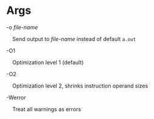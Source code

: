 # Args

-o *file-name*

<span>&nbsp;&nbsp;&nbsp;&nbsp;Send output to </span><i>file-name</i><span> instead of default `a.out`</span>

-O1

<span>&nbsp;&nbsp;&nbsp;&nbsp;Optimization level 1 (default)</span>

-O2

<span>&nbsp;&nbsp;&nbsp;&nbsp;Optimization level 2, shrinks instruction operand sizes</span>

-Werror

<span>&nbsp;&nbsp;&nbsp;&nbsp;Treat all warnings as errors</span>
